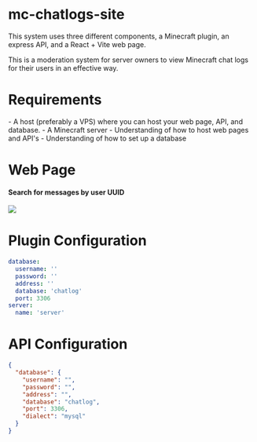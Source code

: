 # mc-chatlogs-site
This system uses three different components, a Minecraft plugin, an express API, and a React + Vite web page.

This is a moderation system for server owners to view Minecraft chat logs for their users in an effective way.

<h1>Requirements</h1>
- A host (preferably a VPS) where you can host your web page, API, and database.
- A Minecraft server
- Understanding of how to host web pages and API's
- Understanding of how to set up a database

<h1>Web Page</h1>
<h4>Search for messages by user UUID</h4>
<img src="https://i.imgur.com/UJJuUP9.png"/>

<h1>Plugin Configuration</h1>

```yml
database:
  username: ''
  password: ''
  address: ''
  database: 'chatlog'
  port: 3306
server:
  name: 'server'
```

<h1>API Configuration</h1>

```json
{
  "database": {
    "username": "",
    "password": "",
    "address": "",
    "database": "chatlog",
    "port": 3306,
    "dialect": "mysql"
  }
}
```
